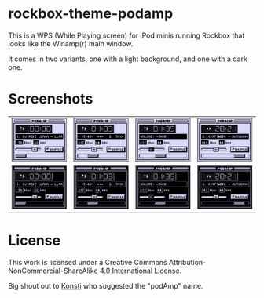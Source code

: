 # rockbox-theme-podamp

This is a WPS (While Playing screen) for iPod minis running Rockbox that looks
like the Winamp(r) main window.

It comes in two variants, one with a light background, and one with a dark one.


# Screenshots

<table>
  <tr>
    <td align="center"><img src="https://github.com/nilsding/rockbox-theme-podamp/blob/main/misc/screenshot_light_1.png?raw=true" alt="podAmp screenshot 1" /></td>
    <td align="center"><img src="https://github.com/nilsding/rockbox-theme-podamp/blob/main/misc/screenshot_light_2.png?raw=true" alt="podAmp screenshot 2" /></td>
    <td align="center"><img src="https://github.com/nilsding/rockbox-theme-podamp/blob/main/misc/screenshot_light_3.png?raw=true" alt="podAmp screenshot 3" /></td>
    <td align="center"><img src="https://github.com/nilsding/rockbox-theme-podamp/blob/main/misc/screenshot_light_4.png?raw=true" alt="podAmp screenshot 4" /></td>
  </tr>
  <tr>
    <td align="center"><img src="https://github.com/nilsding/rockbox-theme-podamp/blob/main/misc/screenshot_dark_1.png?raw=true" alt="podAmp-dark screenshot 1" /></td>
    <td align="center"><img src="https://github.com/nilsding/rockbox-theme-podamp/blob/main/misc/screenshot_dark_2.png?raw=true" alt="podAmp-dark screenshot 2" /></td>
    <td align="center"><img src="https://github.com/nilsding/rockbox-theme-podamp/blob/main/misc/screenshot_dark_3.png?raw=true" alt="podAmp-dark screenshot 3" /></td>
    <td align="center"><img src="https://github.com/nilsding/rockbox-theme-podamp/blob/main/misc/screenshot_dark_4.png?raw=true" alt="podAmp-dark screenshot 4" /></td>
  </tr>
</table>


# License

This work is licensed under a Creative Commons
Attribution-NonCommercial-ShareAlike 4.0 International License.

Big shout out to [Konsti] who suggested the "podAmp" name.

[Konsti]: https://twitter.com/balkanfur
